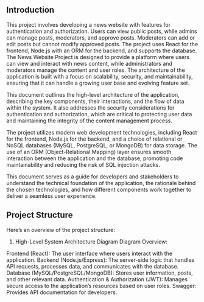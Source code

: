 ## Introduction ##
This project involves developing a news website with features for authentication and authorization. Users can view public posts, while admins can manage posts, moderators, and approve posts. Moderators can add or edit posts but cannot modify approved posts. The project uses React for the frontend, Node.js with an ORM for the backend, and supports the database. The News Website Project is designed to provide a platform where users can view and interact with news content, while administrators and moderators manage the content and user roles. The architecture of the application is built with a focus on scalability, security, and maintainability, ensuring that it can handle a growing user base and evolving feature set. 

This document outlines the high-level architecture of the application, describing the key components, their interactions, and the flow of data within the system. It also addresses the security considerations for authentication and authorization, which are critical to protecting user data and maintaining the integrity of the content management process. <br>

The project utilizes modern web development technologies, including React for the frontend, Node.js for the backend, and a choice of relational or NoSQL databases (MySQL, PostgreSQL, or MongoDB) for data storage. The use of an ORM (Object-Relational Mapping) layer ensures smooth interaction between the application and the database, promoting code maintainability and reducing the risk of SQL injection attacks.<br>

This document serves as a guide for developers and stakeholders to understand the technical foundation of the application, the rationale behind the chosen technologies, and how different components work together to deliver a seamless user experience.

## Project Structure ##
Here’s an overview of the project structure: 

1. High-Level System Architecture Diagram
Diagram Overview:

Frontend (React): The user interface where users interact with the application.
Backend (Node.js/Express): The server-side logic that handles API requests, processes data, and communicates with the database.
Database (MySQL/PostgreSQL/MongoDB): Stores user information, posts, and other relevant data.
Authentication & Authorization (JWT): Manages secure access to the application’s resources based on user roles.
Swagger: Provides API documentation for developers.




